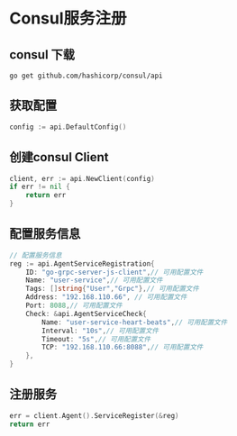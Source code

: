 # Consul服务注册
## consul 下载
```shell
go get github.com/hashicorp/consul/api
```
## 获取配置
```go
config := api.DefaultConfig()
```
## 创建consul Client
```go
client, err := api.NewClient(config)
if err != nil {
    return err
}
```

## 配置服务信息
```go
// 配置服务信息
reg := api.AgentServiceRegistration{
    ID: "go-grpc-server-js-client",// 可用配置文件
    Name: "user-service",// 可用配置文件
    Tags: []string{"User","Grpc"},// 可用配置文件
    Address: "192.168.110.66", // 可用配置文件
    Port: 8088,// 可用配置文件
    Check: &api.AgentServiceCheck{
        Name: "user-service-heart-beats",// 可用配置文件
        Interval: "10s",// 可用配置文件
        Timeout: "5s",// 可用配置文件
        TCP: "192.168.110.66:8088",// 可用配置文件
    },
}
```

## 注册服务
```go
err = client.Agent().ServiceRegister(&reg)
return err
```